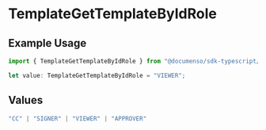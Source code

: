 # TemplateGetTemplateByIdRole

## Example Usage

```typescript
import { TemplateGetTemplateByIdRole } from "@documenso/sdk-typescript/models/operations";

let value: TemplateGetTemplateByIdRole = "VIEWER";
```

## Values

```typescript
"CC" | "SIGNER" | "VIEWER" | "APPROVER"
```